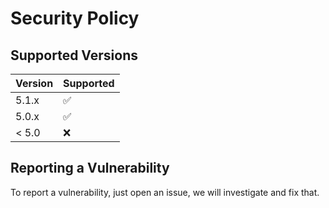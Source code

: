 # Security Policy

## Supported Versions

| Version | Supported          |
| ------- | ------------------ |
| 5.1.x   | :white_check_mark: |
| 5.0.x   | :white_check_mark: |
| < 5.0   | :x:                |

## Reporting a Vulnerability

To report a vulnerability, just open an issue, we will investigate and fix that.

